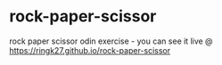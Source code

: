 # rock-paper-scissor
 rock paper scissor odin exercise - you can see it live @ https://ringk27.github.io/rock-paper-scissor
